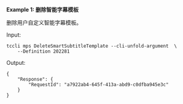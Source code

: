**Example 1: 删除智能字幕模板**

删除用户自定义智能字幕模板。

Input: 

```
tccli mps DeleteSmartSubtitleTemplate --cli-unfold-argument  \
    --Definition 202281
```

Output: 
```
{
    "Response": {
        "RequestId": "a7922ab4-645f-413a-abd9-c0dfba945e3c"
    }
}
```

